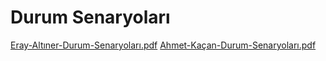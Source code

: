 #  Durum Senaryoları

[Eray-Altıner-Durum-Senaryoları.pdf](https://github.com/user-attachments/files/19510988/Eray-Altiner-Durum-Senaryolari.pdf)
[Ahmet-Kaçan-Durum-Senaryoları.pdf](https://github.com/user-attachments/files/19511010/Ahmet-Kacan-Durum-Senaryolari.pdf)
